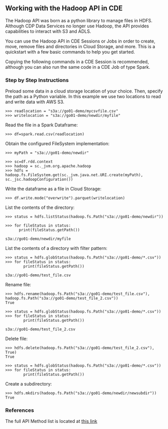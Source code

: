 ## Working with the Hadoop API in CDE

The Hadoop API was born as a python library to manage files in HDFS.
Although CDP Data Services no longer use Hadoop, the API provides capabilities to interact with S3 and ADLS.

You can use the Hadoop API in CDE Sessions or Jobs in order to create, move, remove files and directories in Cloud Storage, and more.
This is a quickstart with a few basic commands to help you get started.

Copying the following commands in a CDE Session is recommended, although you can also run the same code in a CDE Job of type Spark.

### Step by Step Instructions

Preload some data in a cloud storage location of your choice.
Then, specify the path as a Python variable.
In this example we use two locations to read and write data with AWS S3.

```
>>> readlocation = "s3a://go01-demo/mycsvfile.csv"
>>> writelocation = "s3a://go01-demo/newdir/myfile"
```

Read the file in a Spark Dataframe:

```
>>> df=spark.read.csv(readlocation)
```

Obtain the configured FileSystem implementation:

```
>>> myPath = "s3a://go01-demo/newdir"

>>> sc=df.rdd.context
>>> hadoop = sc._jvm.org.apache.hadoop
>>> hdfs = hadoop.fs.FileSystem.get(sc._jvm.java.net.URI.create(myPath), sc._jsc.hadoopConfiguration())
```

Write the dataframe as a file in Cloud Storage:

```
>>> df.write.mode("overwrite").parquet(writelocation)
```

List the contents of the directory:

```
>>> status = hdfs.listStatus(hadoop.fs.Path("s3a://go01-demo/newdir"))

>>> for fileStatus in status:
      print(fileStatus.getPath())

s3a://go01-demo/newdir/myfile    
```

List the contents of a directory with filter pattern:

```
>>> status = hdfs.globStatus(hadoop.fs.Path("s3a://go01-demo/*.csv"))
>>> for fileStatus in status:
        print(fileStatus.getPath())

s3a://go01-demo/test_file.csv
```

Rename file:

```
>>> hdfs.rename(hadoop.fs.Path("s3a://go01-demo/test_file.csv"), hadoop.fs.Path("s3a://go01-demo/test_file_2.csv"))
True

>>> status = hdfs.globStatus(hadoop.fs.Path("s3a://go01-demo/*.csv"))
>>> for fileStatus in status:
        print(fileStatus.getPath())

s3a://go01-demo/test_file_2.csv
```

Delete file:

```
>>> hdfs.delete(hadoop.fs.Path("s3a://go01-demo/test_file_2.csv"), True)
True

>>> status = hdfs.globStatus(hadoop.fs.Path("s3a://go01-demo/*.csv"))
>>> for fileStatus in status:
        print(fileStatus.getPath())
```

Create a subdirectory:

```
>>> hdfs.mkdirs(hadoop.fs.Path("s3a://go01-demo/newdir/newsubdir"))
True
```

### References

The full API Method list is located at [this link](https://hadoop.apache.org/docs/current/api/org/apache/hadoop/fs/FileSystem.html)
